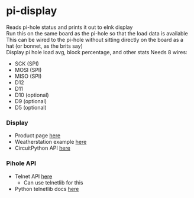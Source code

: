 # pi-display
Reads pi-hole status and prints it out to eInk display  
Run this on the same board as the pi-hole so that the load data is available
This can be wired to the pi-hole without sitting directly on the board as a  
hat (or bonnet, as the brits say)  
Display pi hole load avg, block percentage, and other stats
Needs 8 wires:
- SCK (SPI)
- MOSI (SPI)
- MISO (SPI)
- D12
- D11
- D10 (optional)
- D9 (optional)
- D5 (optional)

### Display
- Product page [here](https://www.adafruit.com/product/4687)
- Weatherstation example [here](https://learn.adafruit.com/raspberry-pi-e-ink-weather-station-using-python/weather-station-code)
- CircuitPython API [here](https://github.com/adafruit/Adafruit_CircuitPython_EPD)

### Pihole API
- Telnet API [here](https://docs.pi-hole.net/ftldns/telnet-api/)
    - Can use telnetlib for this
- Python telnetlib docs [here](https://docs.python.org/3.7/library/telnetlib.html)